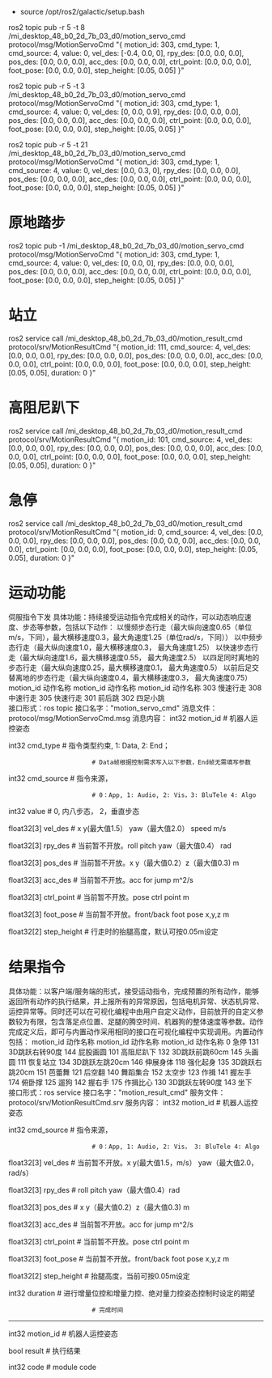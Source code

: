- source /opt/ros2/galactic/setup.bash 

ros2 topic pub  -r 5  -t 8 /mi_desktop_48_b0_2d_7b_03_d0/motion_servo_cmd protocol/msg/MotionServoCmd "{
  motion_id: 303,
  cmd_type: 1,
  cmd_source: 4,
  value: 0,
  vel_des: [-0.4, 0.0, 0],
  rpy_des: [0.0, 0.0, 0.0],
  pos_des: [0.0, 0.0, 0.0],
  acc_des: [0.0, 0.0, 0.0],
  ctrl_point: [0.0, 0.0, 0.0],
  foot_pose: [0.0, 0.0, 0.0],
  step_height: [0.05, 0.05]
}" 

ros2 topic pub  -r 5  -t 3 /mi_desktop_48_b0_2d_7b_03_d0/motion_servo_cmd protocol/msg/MotionServoCmd "{
  motion_id: 303,
  cmd_type: 1,
  cmd_source: 4,
  value: 0,
  vel_des: [0, 0.0, 0.9],
  rpy_des: [0.0, 0.0, 0.0],
  pos_des: [0.0, 0.0, 0.0],
  acc_des: [0.0, 0.0, 0.0],
  ctrl_point: [0.0, 0.0, 0.0],
  foot_pose: [0.0, 0.0, 0.0],
  step_height: [0.05, 0.05]
}" 


ros2 topic pub  -r 5 -t 21 /mi_desktop_48_b0_2d_7b_03_d0/motion_servo_cmd protocol/msg/MotionServoCmd "{
  motion_id: 303,
  cmd_type: 1,
  cmd_source: 4,
  value: 0,
  vel_des: [0.0, 0.3, 0],
  rpy_des: [0.0, 0.0, 0.0],
  pos_des: [0.0, 0.0, 0.0],
  acc_des: [0.0, 0.0, 0.0],
  ctrl_point: [0.0, 0.0, 0.0],
  foot_pose: [0.0, 0.0, 0.0],
  step_height: [0.05, 0.05]
}" 

# 原地踏步
ros2 topic pub  -1 /mi_desktop_48_b0_2d_7b_03_d0/motion_servo_cmd protocol/msg/MotionServoCmd "{
  motion_id: 303,
  cmd_type: 1,
  cmd_source: 4,
  value: 0,
  vel_des: [0, 0.0, 0],
  rpy_des: [0.0, 0.0, 0.0],
  pos_des: [0.0, 0.0, 0.0],
  acc_des: [0.0, 0.0, 0.0],
  ctrl_point: [0.0, 0.0, 0.0],
  foot_pose: [0.0, 0.0, 0.0],
  step_height: [0.05, 0.05]
}" 




# 站立
ros2 service call /mi_desktop_48_b0_2d_7b_03_d0/motion_result_cmd protocol/srv/MotionResultCmd "{
  motion_id: 111,
  cmd_source: 4,
  vel_des: [0.0, 0.0, 0.0],
  rpy_des: [0.0, 0.0, 0.0],
  pos_des: [0.0, 0.0, 0.0],
  acc_des: [0.0, 0.0, 0.0],
  ctrl_point: [0.0, 0.0, 0.0],
  foot_pose: [0.0, 0.0, 0.0],
  step_height: [0.05, 0.05],
  duration: 0
}"


# 高阻尼趴下
ros2 service call /mi_desktop_48_b0_2d_7b_03_d0/motion_result_cmd protocol/srv/MotionResultCmd "{
  motion_id: 101,
  cmd_source: 4,
  vel_des: [0.0, 0.0, 0.0],
  rpy_des: [0.0, 0.0, 0.0],
  pos_des: [0.0, 0.0, 0.0],
  acc_des: [0.0, 0.0, 0.0],
  ctrl_point: [0.0, 0.0, 0.0],
  foot_pose: [0.0, 0.0, 0.0],
  step_height: [0.05, 0.05],
  duration: 0
}"



# 急停
ros2 service call /mi_desktop_48_b0_2d_7b_03_d0/motion_result_cmd protocol/srv/MotionResultCmd "{
  motion_id: 0,
  cmd_source: 4,
  vel_des: [0.0, 0.0, 0.0],
  rpy_des: [0.0, 0.0, 0.0],
  pos_des: [0.0, 0.0, 0.0],
  acc_des: [0.0, 0.0, 0.0],
  ctrl_point: [0.0, 0.0, 0.0],
  foot_pose: [0.0, 0.0, 0.0],
  step_height: [0.05, 0.05],
  duration: 0
}"


# 运动功能
伺服指令下发
具体功能：持续接受运动指令完成相关的动作，可以动态响应速度、步态等参数，包括以下动作：
以慢频步态行走（最大纵向速度0.65（单位m/s，下同），最大横移速度0.3，最大角速度1.25（单位rad/s，下同））
以中频步态行走（最大纵向速度1.0，最大横移速度0.3， 最大角速度1.25）
以快速步态行走（最大纵向速度1.6，最大横移速度0.55， 最大角速度2.5）
以四足同时离地的步态行走（最大纵向速度0.25，最大横移速度0.1， 最大角速度0.5）
以前后足交替离地的步态行走（最大纵向速度0.4，最大横移速度0.3， 最大角速度0.75）
motion_id	动作名称	motion_id	动作名称	motion_id	动作名称
303	慢速行走	308	中速行走	305	快速行走
301	前后跳	302	四足小跳		
接口形式：ros topic
接口名字："motion_servo_cmd"
消息文件：protocol/msg/MotionServoCmd.msg
消息内容：
int32         motion_id    # 机器人运控姿态

int32         cmd_type     # 指令类型约束, 1: Data, 2: End；

                           # Data帧根据控制需求写入以下参数，End帧无需填写参数

int32         cmd_source   # 指令来源，

                           # 0：App, 1: Audio, 2: Vis，3: BluTele 4: Algo

int32         value        # 0, 内八步态， 2，垂直步态

float32[3]    vel_des      # x y(最大值1.5） yaw（最大值2.0） speed  m/s

float32[3]    rpy_des      # 当前暂不开放。roll pitch yaw（最大值0.4）  rad

float32[3]    pos_des      # 当前暂不开放。x y（最大值0.2）z（最大值0.3)  m

float32[3]    acc_des      # 当前暂不开放。acc for jump m^2/s

float32[3]    ctrl_point   # 当前暂不开放。pose ctrl point  m

float32[3]    foot_pose    # 当前暂不开放。front/back foot pose x,y,z  m

float32[2]    step_height  # 行走时的抬腿高度，默认可按0.05m设定


# 结果指令
具体功能：以客户端/服务端的形式，接受运动指令，完成预置的所有动作，能够返回所有动作的执行结果，并上报所有的异常原因，包括电机异常、状态机异常、运控异常等。同时还可以在可视化编程中由用户自定义动作，目前放开的自定义参数较为有限，包含落足点位置、足腿的腾空时间、机器狗的整体速度等参数。动作完成定义后，即可与内置动作采用相同的接口在可视化编程中实现调用。内置动作包括：
motion_id	动作名称	motion_id	动作名称	motion_id	动作名称
0	急停	131	3D跳跃右转90度	144	屁股画圆
101	高阻尼趴下	132	3D跳跃前跳60cm	145	头画圆
111	恢复站立	134	3D跳跃左跳20cm	146	伸展身体
118	强化起身	135	3D跳跃右跳20cm	151	芭蕾舞
121	后空翻	140	舞蹈集合	152	太空步
123	作揖	141	握左手	174	俯卧撑
125	遛狗	142	握右手	175	作揖比心
130	3D跳跃左转90度	143	坐下		
接口形式：ros service
接口名字："motion_result_cmd"
服务文件：protocol/srv/MotionResultCmd.srv
服务内容：
int32         motion_id    # 机器人运控姿态

int32         cmd_source   # 指令来源，

                           # 0：App, 1: Audio, 2: Vis， 3: BluTele 4: Algo

float32[3]    vel_des      # 当前暂不开放。x y(最大值1.5，m/s） yaw（最大值2.0，rad/s）

float32[3]    rpy_des      # roll pitch yaw（最大值0.4）rad

float32[3]    pos_des      # x y（最大值0.2）z（最大值0.3) m

float32[3]    acc_des      # 当前暂不开放。acc for jump m^2/s

float32[3]    ctrl_point   # 当前暂不开放。pose ctrl point  m

float32[3]    foot_pose    # 当前暂不开放。front/back foot pose x,y,z  m

float32[2]    step_height  # 抬腿高度，当前可按0.05m设定

int32         duration     # 进行增量位控和增量力控、绝对量力控姿态控制时设定的期望

                           # 完成时间

---

int32         motion_id    # 机器人运控姿态

bool          result       # 执行结果

int32         code         # module code